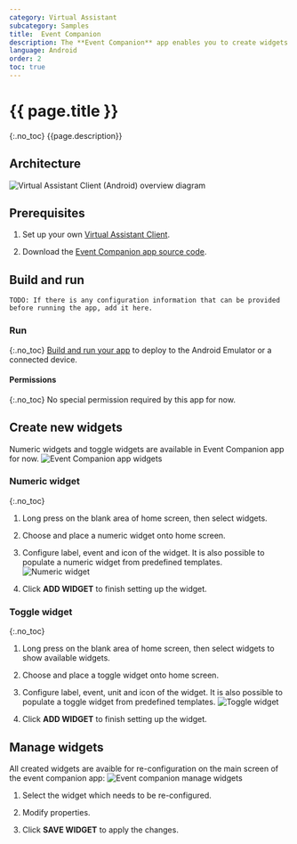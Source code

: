 ```yaml
---
category: Virtual Assistant
subcategory: Samples
title:  Event Companion
description: The **Event Companion** app enables you to create widgets that will responds to custom events sent from your Virtual Assistant
language: Android
order: 2
toc: true
---
```


# {{ page.title }}
{:.no_toc}
{{page.description}}

## Architecture
![Virtual Assistant Client (Android) overview diagram]({{site.baseurl}}/assets/images/android-virtual-assistant-client-architecture.png)

## Prerequisites

1. Set up your own [Virtual Assistant Client]({{site.baseurl/virtual-assistant/samples/virtual-assistant-client/}}).

1. Download the [Event Companion app source code]({{site.baseurl}}/tree/master/samples/android/clients/EventCompanion).

## Build and run

```
TODO: If there is any configuration information that can be provided before running the app, add it here.
```

### Run
{:.no_toc}
[Build and run your app](https://developer.android.com/studio/run) to deploy to the Android Emulator or a connected device.

#### Permissions
{:.no_toc}
No special permission required by this app for now.

## Create new widgets

Numeric widgets and toggle widgets are available in Event Companion app for now.
![Event Companion app widgets]({{site.baseurl}}/assets/images/android-event-companion-widgets.jpg)

### Numeric widget
{:.no_toc}
1. Long press on the blank area of home screen, then select widgets.

2. Choose and place a numeric widget onto home screen.

3. Configure label, event and icon of the widget. It is also possible to populate a numeric widget from predefined templates.
![Numeric widget]({{site.baseurl}}/assets/images/android-event-companion-numeric-widget-configuration.jpg)

4. Click **ADD WIDGET** to finish setting up the widget.

### Toggle widget
{:.no_toc}
1. Long press on the blank area of home screen, then select widgets to show available widgets.

2. Choose and place a toggle widget onto home screen.

3. Configure label, event, unit and icon of the widget. It is also possible to populate a toggle widget from predefined templates.
![Toggle widget]({{site.baseurl}}/assets/images/android-event-companion-toggle-widget-configuration.jpg)

4. Click **ADD WIDGET** to finish setting up the widget.

## Manage widgets

All created widgets are avaible for re-configuration on the main screen of the event companion app:
![Event companion manage widgets]({{site.baseurl}}/assets/images/android-event-companion-manage-widgets.jpg)

1. Select the widget which needs to be re-configured.

2. Modify properties.

3. Click **SAVE WIDGET** to apply the changes.